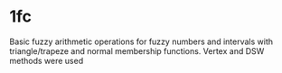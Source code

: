 # 1fc
Basic fuzzy arithmetic operations for fuzzy numbers and intervals with triangle/trapeze and normal membership functions.
Vertex and DSW methods were used
